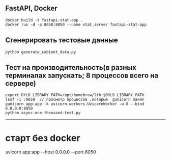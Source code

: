 ## FastAPI, Docker
```
docker build -t fastapi-stat-app .
docker run -d -p 8050:8050 --name stat_server fastapi-stat-app
```
## Сгенерировать тестовые данные
```
python generate_cabinet_data.py
```
## Тест на производительность(в разных терминалах запускать; 8 процессов всего на сервере)
```
export DYLD_LIBRARY_PATH=/opt/homebrew/lib:$DYLD_LIBRARY_PATH        
lsof -i :8050  // просмотр процессов ,которые  gunicorn занял
gunicorn app:app -k uvicorn.workers.UvicornWorker -w 8 --bind 0.0.0.0:8050 
python async-one-thousand-test.py
```

----------------------------------------
# старт без docker
uvicorn app:app --host 0.0.0.0 --port 8050 
